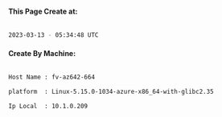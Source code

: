 
   
#### This Page Create at:

```bash

2023-03-13 - 05:34:48 UTC

```

#### Create By Machine:

```bash

Host Name : fv-az642-664

platform  : Linux-5.15.0-1034-azure-x86_64-with-glibc2.35

Ip Local  : 10.1.0.209

```

